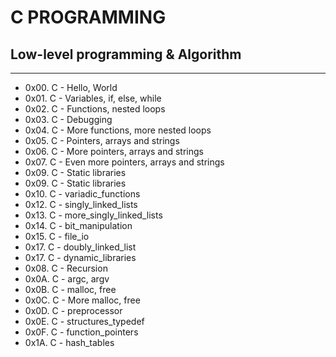 # C PROGRAMMING
## Low-level programming & Algorithm
---
- 0x00. C - Hello, World
- 0x01. C - Variables, if, else, while
- 0x02. C - Functions, nested loops
- 0x03. C - Debugging
- 0x04. C - More functions, more nested loops
- 0x05. C - Pointers, arrays and strings
- 0x06. C - More pointers, arrays and strings
- 0x07. C - Even more pointers, arrays and strings
- 0x09. C - Static libraries
- 0x09. C - Static libraries
- 0x10. C - variadic_functions
- 0x12. C - singly_linked_lists
- 0x13. C - more_singly_linked_lists
- 0x14. C - bit_manipulation
- 0x15. C - file_io
- 0x17. C - doubly_linked_list
- 0x17. C - dynamic_libraries
- 0x08. C - Recursion
- 0x0A. C - argc, argv
- 0x0B. C - malloc, free
- 0x0C. C -  More malloc, free
- 0x0D. C - preprocessor
- 0x0E. C - structures_typedef
- 0x0F. C - function_pointers
- 0x1A. C - hash_tables
